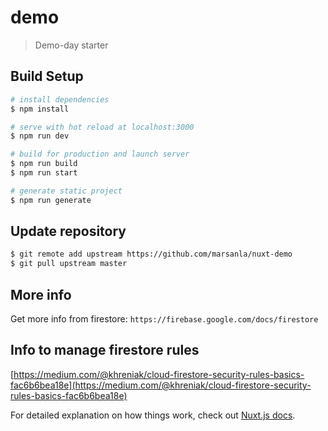 # demo

> Demo-day starter

## Build Setup

```bash
# install dependencies
$ npm install

# serve with hot reload at localhost:3000
$ npm run dev

# build for production and launch server
$ npm run build
$ npm run start

# generate static project
$ npm run generate
```

## Update repository

```bash
$ git remote add upstream https://github.com/marsanla/nuxt-demo
$ git pull upstream master
```

## More info
Get more info from firestore: ```https://firebase.google.com/docs/firestore```

## Info to manage firestore rules

[https://medium.com/@khreniak/cloud-firestore-security-rules-basics-fac6b6bea18e](https://medium.com/@khreniak/cloud-firestore-security-rules-basics-fac6b6bea18e)

For detailed explanation on how things work, check out [Nuxt.js docs](https://nuxtjs.org).
